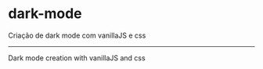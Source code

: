 # dark-mode
Criação de dark mode com vanillaJS e css
<hr>

Dark mode creation with vanillaJS and css
